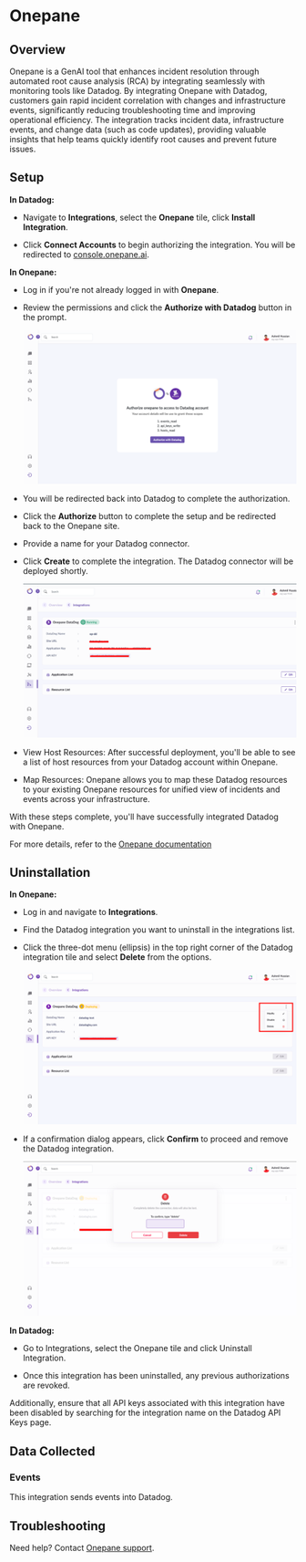 # Onepane

## Overview

Onepane is a GenAI tool that enhances incident resolution through automated root cause analysis (RCA) by integrating seamlessly with monitoring tools like Datadog.
By integrating Onepane with Datadog, customers gain rapid incident correlation with changes and infrastructure events, significantly reducing troubleshooting time and improving operational efficiency.
The integration tracks incident data, infrastructure events, and change data (such as code updates), providing valuable insights that help teams quickly identify root causes and prevent future issues.


## Setup

**In Datadog:**

- Navigate to **Integrations**, select the **Onepane** tile, click **Install Integration**.

- Click **Connect Accounts** to begin authorizing the integration. You will be redirected to [console.onepane.ai][2].

**In Onepane:**

- Log in if you're not already logged in with **Onepane**.

- Review the permissions and click the **Authorize with Datadog** button in the prompt.

    ![Onepane_prompt][10]

- You will be redirected back into Datadog to complete the authorization.

- Click the **Authorize** button to complete the setup and be redirected back to the Onepane site.

- Provide a name for your Datadog connector.

- Click **Create** to complete the integration. The Datadog connector will be deployed shortly.

    ![Deploying][5]

- View Host Resources: After successful deployment, you'll be able to see a list of host resources from your Datadog account within Onepane.

- Map Resources: Onepane allows you to map these Datadog resources to your existing Onepane resources for unified view of incidents and events across your infrastructure.

With these steps complete, you'll have successfully integrated Datadog with Onepane.

For more details, refer to the [Onepane documentation][9]

## Uninstallation

**In Onepane:**

- Log in and navigate to **Integrations**.

- Find the Datadog integration you want to uninstall in the integrations list. 

- Click the three-dot menu (ellipsis) in the top right corner of the Datadog integration tile and select **Delete** from the options.

    ![Uninstall][3]

- If a confirmation dialog appears, click **Confirm** to proceed and remove the Datadog integration.

    ![Confirmation][8]

**In Datadog:**

- Go to Integrations, select the Onepane tile and click Uninstall Integration.

- Once this integration has been uninstalled, any previous authorizations are revoked.

Additionally, ensure that all API keys associated with this integration have been disabled by searching for the integration name on the Datadog API Keys page.

## Data Collected

### Events

This integration sends events into Datadog.

## Troubleshooting

Need help? Contact [Onepane support][1].

[1]: https://www.onepane.ai/docs
[2]: https://console.onepane.ai/
[3]: https://raw.githubusercontent.com/DataDog/integrations-extras/master/onepane/images/uninstall.png
[4]: https://raw.githubusercontent.com/DataDog/integrations-extras/master/onepane/images/integration.png
[5]: https://raw.githubusercontent.com/DataDog/integrations-extras/master/onepane/images/deploying.png
[8]: https://raw.githubusercontent.com/DataDog/integrations-extras/master/onepane/images/confirmation.png
[9]: https://docs.onepane.ai/docs/en/articles/9419170-integrating-onepane-with-datadog-for-enhanced-incident-management
[10]: https://raw.githubusercontent.com/DataDog/integrations-extras/master/onepane/images/onepane_prompt.png


